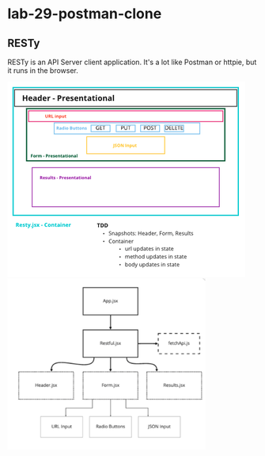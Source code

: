 # lab-29-postman-clone

## RESTy

RESTy is an API Server client application. It's a lot like Postman or httpie, but it runs in the browser.

<img src='./planning.png' alt='planning' />
<img src='./flowchart.png' alt='flowchart' width='400px' />

